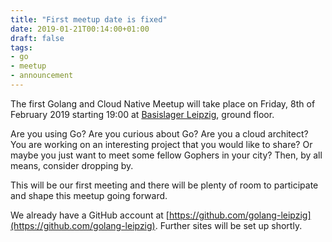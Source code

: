```yaml
---
title: "First meetup date is fixed"
date: 2019-01-21T00:14:00+01:00
draft: false
tags:
- go
- meetup
- announcement
---
```


The first Golang and Cloud Native Meetup will take place on Friday, 8th of
February 2019 starting 19:00 at [Basislager
Leipzig](https://www.basislager.co/), ground floor.

Are you using Go? Are you curious about Go? Are you a cloud architect? You are
working on an interesting project that you would like to share? Or maybe you
just want to meet some fellow Gophers in your city? Then, by all means,
consider dropping by.

This will be our first meeting and there will be plenty of room to participate
and shape this meetup going forward.

We already have a GitHub account at
[https://github.com/golang-leipzig](https://github.com/golang-leipzig). Further
sites will be set up shortly.
